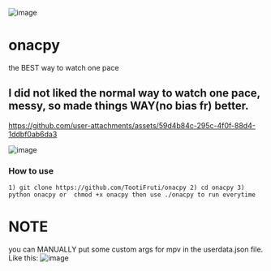 ![image](https://github.com/user-attachments/assets/be6092ab-87e5-40b0-988a-0676c7ce6029)
# onacpy
the BEST way to watch one pace

## I did not liked the normal way to watch one pace, messy, so made things WAY(no bias fr) better.



https://github.com/user-attachments/assets/59d4b84c-295c-4f0f-88d4-1ddbf0ab6da3

![image](https://github.com/user-attachments/assets/193325f3-efe9-4637-a755-532cd298444e)

### How to use
`` 1) git clone https://github.com/TootiFruti/onacpy
   2) cd onacpy
   3) python onacpy
   or 
   chmod +x onacpy
   then use ./onacpy to run everytime
   ``

# NOTE
you can MANUALLY put some custom args for mpv in the userdata.json file. Like this:
![image](https://github.com/user-attachments/assets/46b4b4a0-071a-412c-b9b3-3f63db3411dd)

